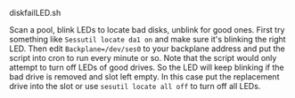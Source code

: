 diskfailLED.sh

Scan a pool, blink LEDs to locate bad disks, unblink for good ones. 
First try something like `Sessutil locate da1 on` and make sure it's blinking the right LED. Then edit `Backplane=/dev/ses0` to your backplane address and put the script into cron to run every minute or so.
Note that the script would only attempt to turn off LEDs of good drives. So the LED will keep blinking if the bad drive is removed and slot left empty. In this case put the replacement drive into the slot or use `sesutil locate all off` to turn off all LEDs.
